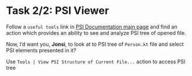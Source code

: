 # Task 2/2: PSI Viewer

Follow a `useful tools` link in [PSI Documentation main page](https://plugins.jetbrains.com/docs/intellij/psi.html)
and find an action which provides an ability to see and analyze PSI tree of opened file.

Now, I’d want you, **Jonsi**, to look at to PSI tree of `Person.kt` file
and select PSI elements presented in it?

<div class="hint" title="How to find PSI Viewer?">

Use `Tools | View PSI Structure of Current File...` action to access PSI tree

</div>